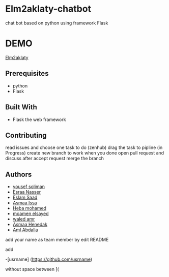# Elm2aklaty-chatbot
chat bot based on python using framework Flask

# DEMO
[Elm2aklaty](https://lit-scrubland-97874.herokuapp.com/)

## Prerequisites
* python
* Flask

## Built With
* Flask the web framework

## Contributing
read issues and choose one task to do
(zenhub) drag the task to pipline (in Progress)
create new branch to work 
when you done open pull request and discuss
after accept request merge the branch

## Authors
* [yousef soliman](https://github.com/yousef-soliman)
* [Esraa Nasser](https://github.com/esraa-nasser)
* [Eslam Saad](https://github.com/EslamSa)
* [Asmaa Issa](https://github.com/Asmaa-Issa)
* [Heba mohamed](https://github.com/HebaGadElRab)
* [moamen elsayed](https://github.com/moamenelsayed)
* [waled amr](https://github.com/waled-amr)
* [Asmaa Henedak](https://github.com/asmaaHenidak)
* [Aml Abdalla](https://github.com/AmlAbdalla)



add your name as team member by edit README

add 

-[usrname] (https://github.com/usrname)

without space between ](

